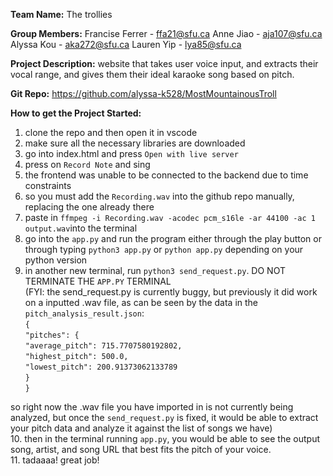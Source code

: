 **Team Name:**
The trollies

**Group Members:**
Francise Ferrer - ffa21@sfu.ca
Anne Jiao - aja107@sfu.ca
Alyssa Kou - aka272@sfu.ca
Lauren Yip - lya85@sfu.ca

**Project Description:**
website that takes user voice input, and extracts their vocal range, and gives them their ideal karaoke song based on pitch.

**Git Repo:**
https://github.com/alyssa-k528/MostMountainousTroll

**How to get the Project Started:**
1. clone the repo and then open it in vscode
2. make sure all the necessary libraries are downloaded
3. go into index.html and press ```Open with live server```
4. press on ```Record Note``` and sing
5. the frontend was unable to be connected to the backend due to time constraints
6. so you must add the ```Recording.wav``` into the github repo manually, replacing the one already there
7. paste in ```ffmpeg -i Recording.wav -acodec pcm_s16le -ar 44100 -ac 1 output.wav```into the terminal
8. go into the ```app.py``` and run the program either through the play button or through typing ```python3 app.py``` or ```python app.py``` depending on your python version
9. in another new terminal, run ```python3 send_request.py```. DO NOT TERMINATE THE ```APP.PY``` TERMINAL <br>
(FYI: the send_request.py is currently buggy, but previously it did work on a inputted .wav file, as can be seen by the data in the ```pitch_analysis_result.json```: <br>
```{``` <br>
    ```"pitches": {``` <br>
        ```"average_pitch": 715.7707580192802,``` <br>
        ```"highest_pitch": 500.0,``` <br>
        ```"lowest_pitch": 200.91373062133789``` <br>
    ```}``` <br>
```}```<br>

so right now the .wav file you have imported in is not currently being analyzed, but once the ```send_request.py``` is fixed, it would be able to extract your pitch data and analyze it against the list of songs we have) <br>
10. then in the terminal running ```app.py```, you would be able to see the output song, artist, and song URL that best fits the pitch of your voice. <br>
11. tadaaaa! great job!